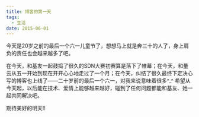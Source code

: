 ```yaml
---
title: 博客的第一天
tags:
  - 生活
date: 2015-06-01
---
```


今天是20岁之前的最后一个六一儿童节了，想想马上就是奔三十的人了，身上肩负的责任也会越来越多了吧。

在今天，和基友一起鼓捣了很久的SDN大赛初赛算是落下了帷幕；在今天，和量云从五一开始到现在开开心心地走过了一个月；在今天，纠结了很久最终下定决心写的博客也上线了——二十岁前的最后一个六一，对我来说意味着很多^_^
希望从今天起，以后能在技术、爱情上能够越来越好，碰到了任何问题都能和基友、她一起共同解决吧。

期待美好的明天!!